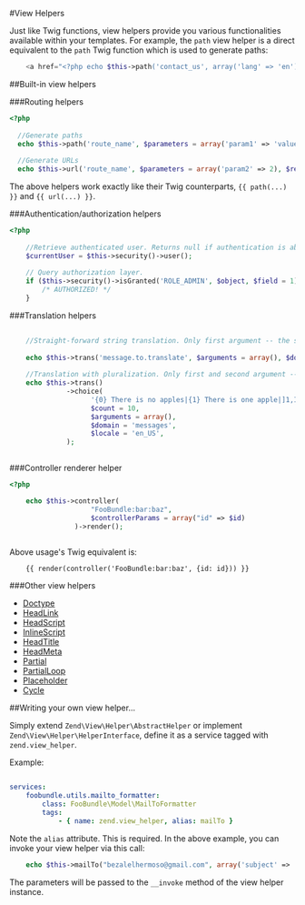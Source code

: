 #View Helpers

Just like Twig functions, view helpers provide you various functionalities available within your templates. For example, the `path` view helper is a direct equivalent to the `path` Twig function which is used to generate paths:

```php
    <a href="<?php echo $this->path('contact_us', array('lang' => 'en')) ?>">Contact Us</a>
```

##Built-in view helpers

###Routing helpers

```php
<?php
  
  //Generate paths
  echo $this->path('route_name', $parameters = array('param1' => 'value1'), $relative = false);
  
  //Generate URLs
  echo $this->url('route_name', $parameters = array('param2' => 2), $relative = false);

```

The above helpers work exactly like their Twig counterparts, `{{ path(...) }}` and `{{ url(...) }}`.

###Authentication/authorization helpers

```php
<?php
    
    //Retrieve authenticated user. Returns null if authentication is absent in security context.
    $currentUser = $this->security()->user();
    
    // Query authorization layer.
    if ($this->security()->isGranted('ROLE_ADMIN', $object, $field = 1)) {
        /* AUTHORIZED! */
    }
```

###Translation helpers
```php
    
    //Straight-forward string translation. Only first argument -- the string key -- is required.
    
    echo $this->trans('message.to.translate', $arguments = array(), $domain = 'FooBundle', $locale = 'fr_FR');
    
    //Translation with pluralization. Only first and second argument -- the string key and count -- are required.
    echo $this->trans()
              ->choice(
                    '{0} There is no apples|{1} There is one apple|]1,Inf[ There are %count% apples',
                    $count = 10,
                    $arguments = array(),
                    $domain = 'messages',
                    $locale = 'en_US',
              );
    
```

###Controller renderer helper

```php
<?php

    echo $this->controller(
                    "FooBundle:bar:baz",
                    $controllerParams = array("id" => $id)
                )->render();
    
```

Above usage's Twig equivalent is:

```twig
    {{ render(controller('FooBundle:bar:baz', {id: id})) }}
```

###Other view helpers

 - [Doctype](http://framework.zend.com/manual/2.0/en/modules/zend.view.helpers.doctype.html#zend-view-helpers-initial-doctype)
 - [HeadLink](http://framework.zend.com/manual/2.0/en/modules/zend.view.helpers.head-link.html#zend-view-helpers-initial-headlink)
 - [HeadScript](http://framework.zend.com/manual/2.0/en/modules/zend.view.helpers.head-script.html#zend-view-helpers-initial-headscript)
 - [InlineScript](http://framework.zend.com/manual/2.0/en/modules/zend.view.helpers.inline-script.html#zend-view-helpers-initial-inlinescript)
 - [HeadTitle](http://framework.zend.com/manual/2.0/en/modules/zend.view.helpers.head-title.html#zend-view-helpers-initial-headtitle)
 - [HeadMeta](http://framework.zend.com/manual/2.0/en/modules/zend.view.helpers.head-meta.html#zend-view-helpers-initial-headmeta)
 - [Partial](http://framework.zend.com/manual/2.0/en/modules/zend.view.helpers.html#partial-helper)
 - [PartialLoop](http://framework.zend.com/manual/2.0/en/modules/zend.view.helpers.html#partial-helper)
 - [Placeholder](http://framework.zend.com/manual/2.0/en/modules/zend.view.helpers.placeholder.html)
 - [Cycle](http://framework.zend.com/manual/2.0/en/modules/zend.view.helpers.html#cycle-helper)

##Writing your own view helper...

Simply extend `Zend\View\Helper\AbstractHelper` or implement `Zend\View\Helper\HelperInterface`, define it as a service tagged with `zend.view_helper`.

Example:

```yaml

services:
    foobundle.utils.mailto_formatter:
        class: FooBundle\Model\MailToFormatter
        tags:
            - { name: zend.view_helper, alias: mailTo }

```

Note the `alias` attribute. This is required. In the above example, you can invoke your view helper via this call:

```php
    echo $this->mailTo("bezalelhermoso@gmail.com", array('subject' => 'Hello!'));
```

The parameters will be passed to the `__invoke` method of the view helper instance.
